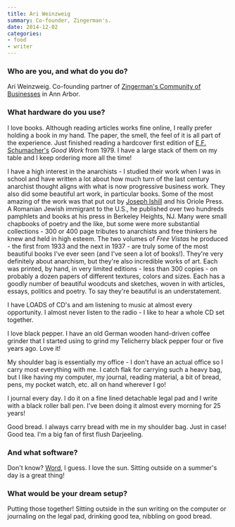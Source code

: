 ```yaml
---
title: Ari Weinzweig
summary: Co-founder, Zingerman's.
date: 2014-12-02
categories:
- food
- writer
---
```


### Who are you, and what do you do?

Ari Weinzweig. Co-founding partner of [Zingerman's Community of Businesses](http://www.zingermanscommunity.com/ "The Zingerman's website.") in Ann Arbor.

### What hardware do you use?

I love books. Although reading articles works fine online, I really prefer holding a book in my hand. The paper, the smell, the feel of it is all part of the experience. Just finished reading a hardcover first edition of [E.F. Schumacher's](https://en.wikipedia.org/wiki/E._F._Schumacher "The Wikipedia entry for E.F. Schumacher.") *Good Work* from 1979. I have a large stack of them on my table and I keep ordering more all the time! 

I have a high interest in the anarchists - I studied their work when I was in school and have written a lot about how much turn of the last century anarchist thought aligns with what is now progressive business work. They also did some beautiful art work, in particular books. Some of the most amazing of the work was that put out by [Joseph Ishill](http://deepblue.lib.umich.edu/bitstream/handle/2027.42/108168/works.html "The University of Michigan's page about Joseph Ishill.") and his Oriole Press. A Romanian Jewish immigrant to the U.S., he published over two hundreds pamphlets and books at his press in Berkeley Heights, NJ. Many were small chapbooks of poetry and the like, but some were more substantial collections - 300 or 400 page tributes to anarchists and free thinkers he knew and held in high esteem. The two volumes of *Free Vistas* he produced - the first from 1933 and the next in 1937 - are truly some of the most beautiful books I've ever seen (and I've seen a lot of books!). They're very definitely about anarchism, but they're also incredible works of art. Each was printed, by hand, in very limited editions - less than 300 copies - on probably a dozen papers of different textures, colors and sizes. Each has a goodly number of beautiful woodcuts and sketches, woven in with articles, essays, politics and poetry. To say they're beautiful is an understatement. 

I have LOADS of CD's and am listening to music at almost every opportunity. I almost never listen to the radio - I like to hear a whole CD set together.

I love black pepper. I have an old German wooden hand-driven coffee grinder that I started using to grind my Telicherry black pepper four or five years ago. Love it! 

My shoulder bag is essentially my office - I don't have an actual office so I carry most everything with me. I catch flak for carrying such a heavy bag, but I like having my computer, my journal, reading material, a bit of bread, pens, my pocket watch, etc. all on hand wherever I go!

I journal every day. I do it on a fine lined detachable legal pad and I write with a black roller ball pen. I've been doing it almost every morning for 25 years! 

Good bread. I always carry bread with me in my shoulder bag. Just in case! Good tea. I'm a big fan of first flush Darjeeling.

### And what software?

Don't know? [Word][], I guess. I love the sun. Sitting outside on a summer's day is a great thing! 

### What would be your dream setup?

Putting those together! Sitting outside in the sun writing on the computer or journaling on the legal pad, drinking good tea, nibbling on good bread.

[word]: https://www.microsoft.com/en-us/microsoft-365/word "A document editor."

